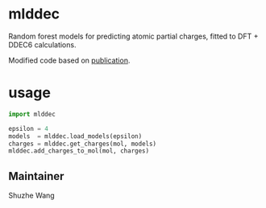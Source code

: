 # mlddec
Random forest models for predicting atomic partial charges, fitted to DFT + DDEC6 calculations.

Modified code based on [publication](https://pubs.acs.org/doi/abs/10.1021/acs.jcim.7b00663).

# usage
```python
import mlddec

epsilon = 4
models  = mlddec.load_models(epsilon)
charges = mlddec.get_charges(mol, models)
mlddec.add_charges_to_mol(mol, charges)

```


## Maintainer
Shuzhe Wang


